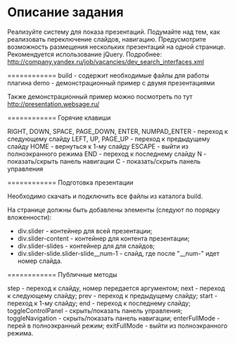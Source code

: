 Описание задания
============
Реализуйте систему для показа презентаций.
Подумайте над тем, как реализовать переключение слайдов, навигацию.
Предусмотрите возможность размещения нескольких презентаций на одной странице.
Рекомендуется использование jQuery.
Подробнее: http://company.yandex.ru/job/vacancies/dev_search_interfaces.xml

============
build - содержит необходимые файлы для работы плагина
demo - демонстрационный пример с двумя презентациями

Также демонстрационный пример можно посмотреть по тут http://presentation.websage.ru/

============
Горячие клавиши

RIGHT, DOWN, SPACE, PAGE_DOWN, ENTER, NUMPAD_ENTER - переход к следующему слайду
LEFT, UP, PAGE_UP - переход к предыдущему слайду
HOME - вернуться к 1-му слайду
ESCAPE - выйти из полноэкранного режима
END - переход к последнему слайду
N - показать/скрыть панель навигации
C - показать/скрыть панель управления

============
Подготовка презентации

Необходимо скачать и подключить все файлы из каталога build.

На странице должны быть добавлены элементы (следуют по порядку вложенности):
* div.slider - контейнер для всей презентации;
* div.slider-content - контейнер для контента презентации;
* div.slider-slides - контейнер для для слайдов;
* div.slider-slide.slider-slide__num-1 - слайд, где после "__num-" идет номер слайда.

============
Публичные методы

step - переход к слайду, номер передается аргументом;
next - переход к следующему слайду;
prev - переход к предыдущему слайду;
start - переход к 1-му слайду;
end - переход к последнему слайду;
toggleControlPanel - скрыть/показать панель управления;
toggleNavigation - скрыть/показать панель навигации;
enterFullMode - перей в полноэкранный режим;
exitFullMode - выйти из полноэкранного режима.